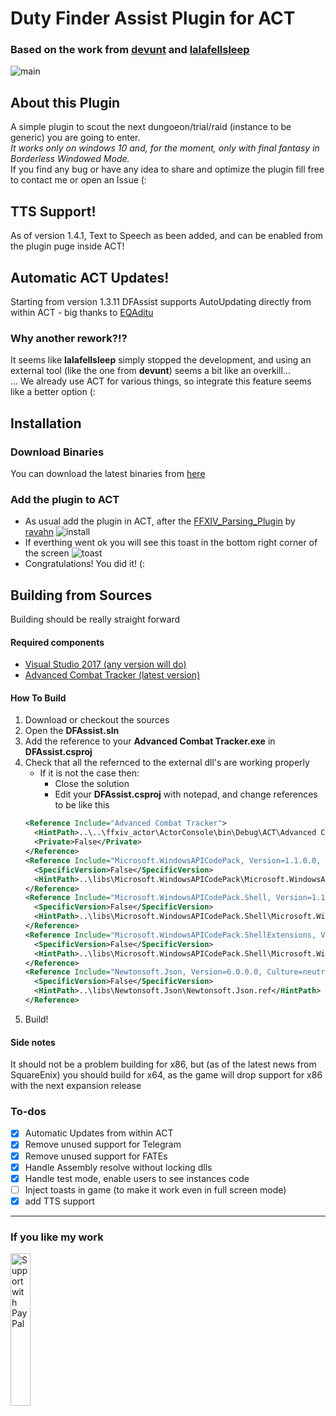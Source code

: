 # Duty Finder Assist Plugin for ACT
### Based on the work from [devunt](https://github.com/devunt/DFAssist) and [lalafellsleep](https://github.com/lalafellsleep/ACTFate)

![main](https://github.com/easly1989/ffxiv_act_dfassist/blob/master/images/main.png)

## About this Plugin
A simple plugin to scout the next dungoeon/trial/raid (instance to be generic) you are going to enter.<br>
*It works only on windows 10 and, for the moment, only with final fantasy in Borderless Windowed Mode.*<br>
If you find any bug or have any idea to share and optimize the plugin fill free to contact me or open an Issue (:

## TTS Support!
As of version 1.4.1, Text to Speech as been added, and can be enabled from the plugin puge inside ACT!

## Automatic ACT Updates!
Starting from version 1.3.11 DFAssist supports AutoUpdating directly from within ACT
    - big thanks to [EQAditu](https://forums.advancedcombattracker.com/profile/EQAditu)

### Why another rework?!?
It seems like **lalafellsleep** simply stopped the development, and using an external tool (like the one from **devunt**) seems a bit like an overkill...<br>
... We already use ACT for various things, so integrate this feature seems like a better option (:

## Installation
### Download Binaries
You can download the latest binaries from [here](https://github.com/easly1989/ffxiv_act_dfassist/releases/latest)<br>

### Add the plugin to ACT
  - As usual add the plugin in ACT, after the [FFXIV_Parsing_Plugin](https://github.com/ravahn/FFXIV_ACT_Plugin) by [ravahn](https://github.com/ravahn)
    ![install](https://github.com/easly1989/ffxiv_act_dfassist/blob/master/images/install_1.png)
  - If everthing went ok you will see this toast in the bottom right corner of the screen
    ![toast](https://github.com/easly1989/ffxiv_act_dfassist/blob/master/images/install_2.png)
  - Congratulations! You did it! (:

## Building from Sources
Building should be really straight forward
#### Required components
 - [Visual Studio 2017 (any version will do)](https://visualstudio.microsoft.com/it/downloads/)
 - [Advanced Combat Tracker (latest version)](https://advancedcombattracker.com/includes/page-download.php?id=57)
#### How To Build
 1. Download or checkout the sources
 2. Open the **DFAssist.sln**
 3. Add the reference to your **Advanced Combat Tracker.exe** in **DFAssist.csproj**
 4. Check that all the refernced to the external dll's are working properly
    - If it is not the case then:
      - Close the solution
      - Edit your **DFAssist.csproj** with notepad, and change references to be like this
    ```xml
    <Reference Include="Advanced Combat Tracker">
      <HintPath>..\..\ffxiv_actor\ActorConsole\bin\Debug\ACT\Advanced Combat Tracker.exe</HintPath>
      <Private>False</Private>
    </Reference>
    <Reference Include="Microsoft.WindowsAPICodePack, Version=1.1.0.0, Culture=neutral, processorArchitecture=MSIL">
      <SpecificVersion>False</SpecificVersion>
      <HintPath>..\libs\Microsoft.WindowsAPICodePack\Microsoft.WindowsAPICodePack.ref</HintPath>
    </Reference>
    <Reference Include="Microsoft.WindowsAPICodePack.Shell, Version=1.1.0.0, Culture=neutral, processorArchitecture=MSIL">
      <SpecificVersion>False</SpecificVersion>
      <HintPath>..\libs\Microsoft.WindowsAPICodePack.Shell\Microsoft.WindowsAPICodePack.Shell.ref</HintPath>
    </Reference>
    <Reference Include="Microsoft.WindowsAPICodePack.ShellExtensions, Version=1.1.0.0, Culture=neutral, processorArchitecture=MSIL">
      <SpecificVersion>False</SpecificVersion>
      <HintPath>..\libs\Microsoft.WindowsAPICodePack.Shell\Microsoft.WindowsAPICodePack.ShellExtensions.ref</HintPath>
    </Reference>
    <Reference Include="Newtonsoft.Json, Version=6.0.0.0, Culture=neutral, PublicKeyToken=30ad4fe6b2a6aeed, processorArchitecture=MSIL">
      <SpecificVersion>False</SpecificVersion>
      <HintPath>..\libs\Newtonsoft.Json\Newtonsoft.Json.ref</HintPath>
    </Reference>
    ```
 5. Build!
 
#### Side notes
It should not be a problem building for x86, but (as of the latest news from SquareEnix) you should build for x64, as the game will drop support for x86 with the next expansion release
 
### To-dos
- [x] Automatic Updates from within ACT
- [x] Remove unused support for Telegram
- [x] Remove unused support for FATEs
- [x] Handle Assembly resolve without locking dlls
- [x] Handle test mode, enable users to see instances code
- [ ] Inject toasts in game (to make it work even in full screen mode)
- [x] add TTS support

---

### If you like my work
<a href="https://www.paypal.me/ruggierocarlo">
  <img src="https://user-images.githubusercontent.com/3910202/35670996-5fb27278-073a-11e8-9a0a-7f951bbf04ff.png" width="25%" alt="Support with PayPal" />
</a>
